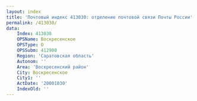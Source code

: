 ```yaml
---
layout: index
title: 'Почтовый индекс 413030: отделение почтовой связи Почты России'
permalink: /413030/
data:
    Index: 413030
    OPSName: Воскресенское
    OPSType: О
    OPSSubm: 412900
    Region: 'Саратовская область'
    Autonom: ''
    Area: 'Воскресенский район'
    City: Воскресенское
    City1: ''
    ActDate: '20001030'
    IndexOld: ''
---
```

